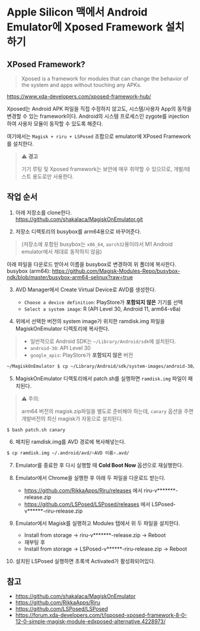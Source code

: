 # Apple Silicon 맥에서 Android Emulator에 Xposed Framework 설치하기

## XPosed Framework?
> Xposed is a framework for modules that can change the behavior of the system and apps without touching any APKs.

https://www.xda-developers.com/xposed-framework-hub/

Xposed는 Android APK 파일을 직접 수정하지 않고도, 시스템/사용자 App의 동작을 변경할 수 있는 framework이다. Android의 시스템 프로세스인 zygote를 injection하여 사용자 모듈이 동작할 수 있도록 해준다.

여기에서는 `Magisk + riru + LSPosed` 조합으로 emulator에 XPosed Framework를 설치한다.


> :warning: **경고**
>
> 기기 루팅 및 Xposed framework는 보안에 매우 취약할 수 있으므로, 개발/테스트 용도로만 사용한다.


## 작업 순서
1. 아래 저장소를 clone한다.<br/>
https://github.com/shakalaca/MagiskOnEmulator.git

2. 저장소 디렉토리의 busybox를 arm64용으로 바꾸어준다.
> (저장소에 포함된 busybox는 `x86_64`, `aarch32`용이라서 M1 Android emulator에서 제대로 동작하지 않음)

아래 파일을 다운로드 받아서 이름을 busybox로 변경하여 위 폴더에 복사한다.<br/>
busybox (arm64): https://github.com/Magisk-Modules-Repo/busybox-ndk/blob/master/busybox-arm64-selinux?raw=true

3. AVD Manager에서 Create Virtual Device로 AVD를 생성한다.
   - `Choose a device definition`: PlayStore가 **포함되지 않은** 기기를 선택
   - `Select a system image`: R (API Level 30, Android 11, arm64-v8a)

4. 위에서 선택한 버전의 system image가 위치한 ramdisk.img 파일을 MagiskOnEmulator 디렉토리에 복사한다.
> - 일반적으로 Android SDK는 `~/Library/Android/sdk`에 설치된다.
> - `android-30`: API Level 30
> - `google_apis`: PlayStore가 **포함되지 않은** 버전
```bash
~/MagiskOnEmulator $ cp ~/Library/Android/sdk/system-images/android-30/google_apis/arm64-v8a/ramdisk.img .
```

5. MagiskOnEmulator 디렉토리에서 patch.sh를 실행하면 `ramdisk.img` 파일이 패치된다.
> :warning: 주의:
>
> arm64 버전의 magisk.zip파일을 별도로 준비해야 하는데, `canary` 옵션을 주면 개발버전의 최신 magisk가 자동으로 설치된다.
```
$ bash patch.sh canary
```

6. 패치된 ramdisk.img를 AVD 경로에 복사해넣는다.
```bash
$ cp ramdisk.img ~/.android/avd/<AVD 이름>.avd/
```

7. Emulator를 종료한 후 다시 실행할 때 **Cold Boot Now** 옵션으로 재실행한다.

8. Emulator에서 Chrome을 실행한 후 아래 두 파일을 다운로드 받는다.
   - https://github.com/RikkaApps/Riru/releases 에서 riru-v*******-release.zip
   - https://github.com/LSPosed/LSPosed/releases 에서 LSPosed-v******-riru-release.zip

9. Emulator에서 Magisk를 실행하고 Modules 탭에서 위 두 파일을 설치한다.
   - Install from storage -> riru-v*******-release.zip -> Reboot
   - 재부팅 후
   - Install from storage -> LSPosed-v******-riru-release.zip -> Reboot

10. 설치된 LSPosed 실행하면 초록색 Activated가 활성화되어있다.

## 참고
- https://github.com/shakalaca/MagiskOnEmulator
- https://github.com/RikkaApps/Riru
- https://github.com/LSPosed/LSPosed
- https://forum.xda-developers.com/t/lsposed-xposed-framework-8-0-12-0-simple-magisk-module-edxposed-alternative.4228973/
